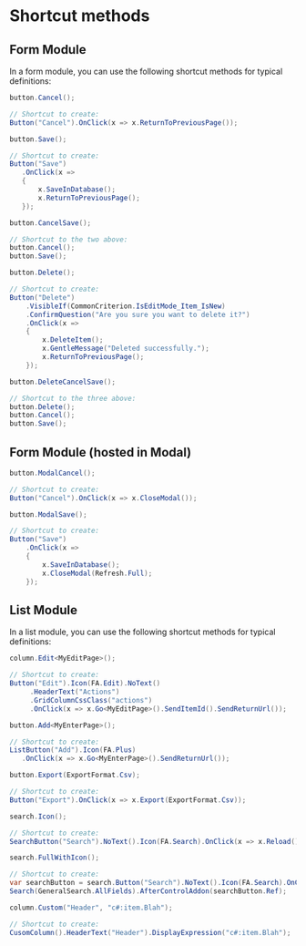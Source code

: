# Shortcut methods

## Form Module
In a form module, you can use the following shortcut methods for typical definitions:

```csharp
button.Cancel();

// Shortcut to create:
Button("Cancel").OnClick(x => x.ReturnToPreviousPage());
```

```csharp
button.Save();

// Shortcut to create:
Button("Save")
   .OnClick(x =>
   { 
       x.SaveInDatabase(); 
       x.ReturnToPreviousPage(); 
   });
```

```csharp
button.CancelSave();

// Shortcut to the two above:
button.Cancel();
button.Save();
```

```csharp
button.Delete();

// Shortcut to create:
Button("Delete")
    .VisibleIf(CommonCriterion.IsEditMode_Item_IsNew)
    .ConfirmQuestion("Are you sure you want to delete it?")
    .OnClick(x =>
    {
        x.DeleteItem();
        x.GentleMessage("Deleted successfully.");
        x.ReturnToPreviousPage();
    });
```

```csharp
button.DeleteCancelSave();

// Shortcut to the three above:
button.Delete();
button.Cancel();
button.Save();
```

## Form Module (hosted in Modal)

```csharp
button.ModalCancel();

// Shortcut to create:
Button("Cancel").OnClick(x => x.CloseModal());
```

```csharp
button.ModalSave();

// Shortcut to create:
Button("Save")
    .OnClick(x =>
    {
        x.SaveInDatabase();
        x.CloseModal(Refresh.Full);
    });
```

## List Module
In a list module, you can use the following shortcut methods for typical definitions:

```csharp
column.Edit<MyEditPage>();

// Shortcut to create:
Button("Edit").Icon(FA.Edit).NoText()
     .HeaderText("Actions")
     .GridColumnCssClass("actions")
     .OnClick(x => x.Go<MyEditPage>().SendItemId().SendReturnUrl());
```

```csharp
button.Add<MyEnterPage>();

// Shortcut to create:
ListButton("Add").Icon(FA.Plus)
   .OnClick(x => x.Go<MyEnterPage>().SendReturnUrl());
```

```csharp
button.Export(ExportFormat.Csv);

// Shortcut to create:
Button("Export").OnClick(x => x.Export(ExportFormat.Csv));
```

```csharp
search.Icon();

// Shortcut to create:
SearchButton("Search").NoText().Icon(FA.Search).OnClick(x => x.Reload());
```

```csharp
search.FullWithIcon();

// Shortcut to create:
var searchButton = search.Button("Search").NoText().Icon(FA.Search).OnClick(x => x.Reload());
Search(GeneralSearch.AllFields).AfterControlAddon(searchButton.Ref);
```

```csharp
column.Custom("Header", "c#:item.Blah");

// Shortcut to create:
CusomColumn().HeaderText("Header").DisplayExpression("c#:item.Blah");
```
